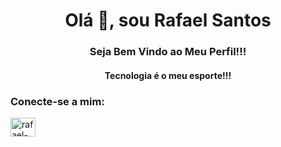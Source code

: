 <h1 align = "center"> Olá 👋, sou Rafael Santos </h1>
<h3 align = "center"> Seja Bem Vindo ao Meu Perfil!!! </h3>
<h4 align = "center"> Tecnologia é o meu esporte!!! </h3>


<h3 align = "left "> Conecte-se a mim: </h3>
<p align =" left ">
<a href="https://linkedin.com/in/rafael-santos-de-almeida-8a65381b3/" target="blank"> <img align = "center" src = "https://raw.githubusercontent.com/rahuldkjain/github-profile-readme-generator/master/src/images/icons/Social/linked-in-alt.svg" alt = "rafael-santos-de-almeida-8a65381b3 /" height = "30" width = "40" /> </a>
</p>



